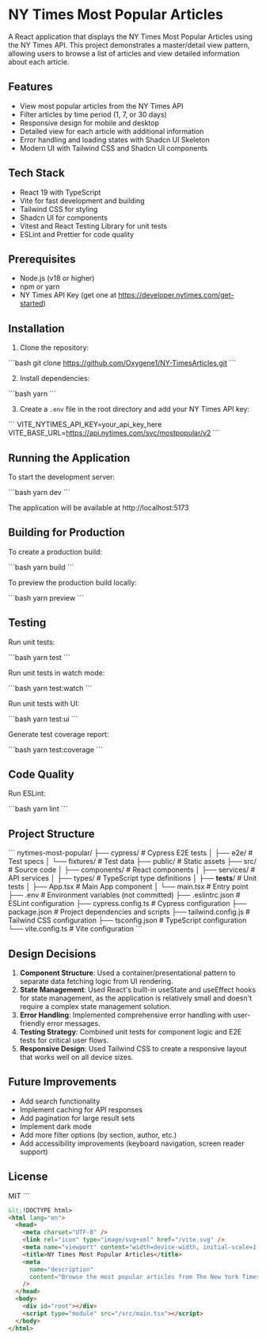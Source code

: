 # NY Times Most Popular Articles

A React application that displays the NY Times Most Popular Articles using the NY Times API. This project demonstrates a master/detail view pattern, allowing users to browse a list of articles and view detailed information about each article.

## Features

- View most popular articles from the NY Times API
- Filter articles by time period (1, 7, or 30 days)
- Responsive design for mobile and desktop
- Detailed view for each article with additional information
- Error handling and loading states with Shadcn UI Skeleton
- Modern UI with Tailwind CSS and Shadcn UI components

## Tech Stack

- React 19 with TypeScript
- Vite for fast development and building
- Tailwind CSS for styling
- Shadcn UI for components
- Vitest and React Testing Library for unit tests
- ESLint and Prettier for code quality

## Prerequisites

- Node.js (v18 or higher)
- npm or yarn
- NY Times API Key (get one at https://developer.nytimes.com/get-started)

## Installation

1. Clone the repository:

\`\`\`bash
git clone https://github.com/Oxygene1/NY-TimesArticles.git
\`\`\`

2. Install dependencies:

\`\`\`bash
yarn
\`\`\`

3. Create a `.env` file in the root directory and add your NY Times API key:

\`\`\`
VITE_NYTIMES_API_KEY=your_api_key_here
VITE_BASE_URL=https://api.nytimes.com/svc/mostpopular/v2
\`\`\`

## Running the Application

To start the development server:

\`\`\`bash
yarn dev
\`\`\`

The application will be available at http://localhost:5173

## Building for Production

To create a production build:

\`\`\`bash
yarn build
\`\`\`

To preview the production build locally:

\`\`\`bash
yarn preview
\`\`\`

## Testing

Run unit tests:

\`\`\`bash
yarn test
\`\`\`

Run unit tests in watch mode:

\`\`\`bash
yarn test:watch
\`\`\`

Run unit tests with UI:

\`\`\`bash
yarn test:ui
\`\`\`

Generate test coverage report:

\`\`\`bash
yarn test:coverage
\`\`\`

## Code Quality

Run ESLint:

\`\`\`bash
yarn lint
\`\`\`

## Project Structure

\`\`\`
nytimes-most-popular/
├── cypress/ # Cypress E2E tests
│ ├── e2e/ # Test specs
│ └── fixtures/ # Test data
├── public/ # Static assets
├── src/ # Source code
│ ├── components/ # React components
│ ├── services/ # API services
│ ├── types/ # TypeScript type definitions
│ ├── **tests**/ # Unit tests
│ ├── App.tsx # Main App component
│ └── main.tsx # Entry point
├── .env # Environment variables (not committed)
├── .eslintrc.json # ESLint configuration
├── cypress.config.ts # Cypress configuration
├── package.json # Project dependencies and scripts
├── tailwind.config.js # Tailwind CSS configuration
├── tsconfig.json # TypeScript configuration
└── vite.config.ts # Vite configuration
\`\`\`

## Design Decisions

1. **Component Structure**: Used a container/presentational pattern to separate data fetching logic from UI rendering.
2. **State Management**: Used React's built-in useState and useEffect hooks for state management, as the application is relatively small and doesn't require a complex state management solution.
3. **Error Handling**: Implemented comprehensive error handling with user-friendly error messages.
4. **Testing Strategy**: Combined unit tests for component logic and E2E tests for critical user flows.
5. **Responsive Design**: Used Tailwind CSS to create a responsive layout that works well on all device sizes.

## Future Improvements

- Add search functionality
- Implement caching for API responses
- Add pagination for large result sets
- Implement dark mode
- Add more filter options (by section, author, etc.)
- Add accessibility improvements (keyboard navigation, screen reader support)

## License

MIT
\`\`\`

```html file="index.html"
&lt;!DOCTYPE html>
<html lang="en">
  <head>
    <meta charset="UTF-8" />
    <link rel="icon" type="image/svg+xml" href="/vite.svg" />
    <meta name="viewport" content="width=device-width, initial-scale=1.0" />
    <title>NY Times Most Popular Articles</title>
    <meta
      name="description"
      content="Browse the most popular articles from The New York Times"
    />
  </head>
  <body>
    <div id="root"></div>
    <script type="module" src="/src/main.tsx"></script>
  </body>
</html>
```

